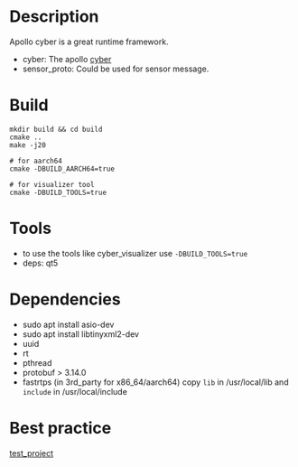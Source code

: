 # Description
Apollo cyber is a great runtime framework.

* cyber: The apollo [cyber](https://github.com/ApolloAuto/apollo/tree/master/cyber)
* sensor_proto: Could be used for sensor message. 

# Build
``` shell
mkdir build && cd build
cmake ..
make -j20

# for aarch64
cmake -DBUILD_AARCH64=true

# for visualizer tool
cmake -DBUILD_TOOLS=true
```

# Tools
* to use the tools like cyber_visualizer use `-DBUILD_TOOLS=true`
* deps: qt5

# Dependencies
* sudo apt install asio-dev
* sudo apt install libtinyxml2-dev
* uuid
* rt
* pthread
* protobuf > 3.14.0
* fastrtps (in 3rd_party for x86_64/aarch64) copy `lib` in /usr/local/lib and `include` in /usr/local/include

# Best practice
[test_project](https://github.com/FengD/apollo_cyber_test)